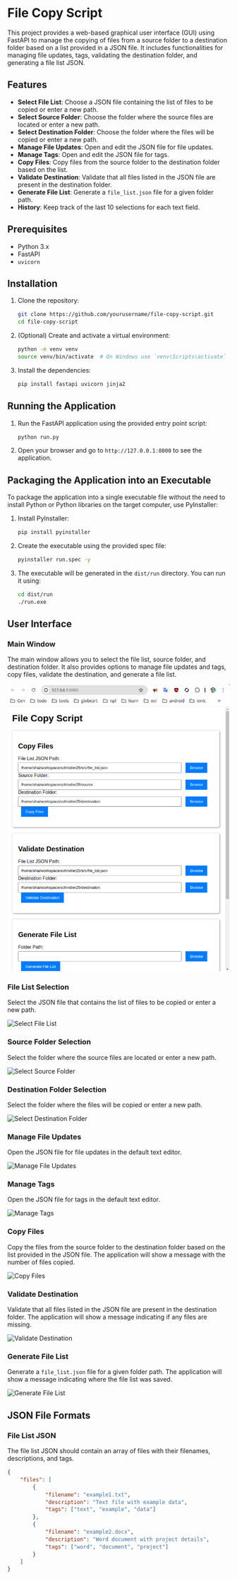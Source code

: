 # File Copy Script

This project provides a web-based graphical user interface (GUI) using FastAPI to manage the copying of files from a source folder to a destination folder based on a list provided in a JSON file. It includes functionalities for managing file updates, tags, validating the destination folder, and generating a file list JSON.

## Features

- **Select File List**: Choose a JSON file containing the list of files to be copied or enter a new path.
- **Select Source Folder**: Choose the folder where the source files are located or enter a new path.
- **Select Destination Folder**: Choose the folder where the files will be copied or enter a new path.
- **Manage File Updates**: Open and edit the JSON file for file updates.
- **Manage Tags**: Open and edit the JSON file for tags.
- **Copy Files**: Copy files from the source folder to the destination folder based on the list.
- **Validate Destination**: Validate that all files listed in the JSON file are present in the destination folder.
- **Generate File List**: Generate a `file_list.json` file for a given folder path.
- **History**: Keep track of the last 10 selections for each text field.

## Prerequisites

- Python 3.x
- FastAPI
- `uvicorn`

## Installation

1. Clone the repository:

    ```bash
    git clone https://github.com/yourusername/file-copy-script.git
    cd file-copy-script
    ```

2. (Optional) Create and activate a virtual environment:

    ```bash
    python -m venv venv
    source venv/bin/activate  # On Windows use `venv\Scripts\activate`
    ```

3. Install the dependencies:

    ```bash
    pip install fastapi uvicorn jinja2
    ```

## Running the Application

1. Run the FastAPI application using the provided entry point script:

    ```bash
    python run.py
    ```

2. Open your browser and go to `http://127.0.0.1:8000` to see the application.

## Packaging the Application into an Executable

To package the application into a single executable file without the need to install Python or Python libraries on the target computer, use PyInstaller:

1. Install PyInstaller:

    ```bash
    pip install pyinstaller
    ```

2. Create the executable using the provided spec file:

    ```bash
    pyinstaller run.spec -y
    ```

3. The executable will be generated in the `dist/run` directory. You can run it using:

    ```bash
    cd dist/run
    ./run.exe
    ```

## User Interface

### Main Window

The main window allows you to select the file list, source folder, and destination folder. It also provides options to manage file updates and tags, copy files, validate the destination, and generate a file list.

![Main Window](images/main_window.png)

### File List Selection

Select the JSON file that contains the list of files to be copied or enter a new path.

![Select File List](images/select_file_list.png)

### Source Folder Selection

Select the folder where the source files are located or enter a new path.

![Select Source Folder](images/select_source_folder.png)

### Destination Folder Selection

Select the folder where the files will be copied or enter a new path.

![Select Destination Folder](images/select_destination_folder.png)

### Manage File Updates

Open the JSON file for file updates in the default text editor.

![Manage File Updates](images/manage_file_updates.png)

### Manage Tags

Open the JSON file for tags in the default text editor.

![Manage Tags](images/manage_tags.png)

### Copy Files

Copy the files from the source folder to the destination folder based on the list provided in the JSON file. The application will show a message with the number of files copied.

![Copy Files](images/copy_files.png)

### Validate Destination

Validate that all files listed in the JSON file are present in the destination folder. The application will show a message indicating if any files are missing.

![Validate Destination](images/validate_destination.png)

### Generate File List

Generate a `file_list.json` file for a given folder path. The application will show a message indicating where the file list was saved.

![Generate File List](images/generate_file_list.png)

## JSON File Formats

### File List JSON

The file list JSON should contain an array of files with their filenames, descriptions, and tags.

```json
{
    "files": [
        {
            "filename": "example1.txt",
            "description": "Text file with example data",
            "tags": ["text", "example", "data"]
        },
        {
            "filename": "example2.docx",
            "description": "Word document with project details",
            "tags": ["word", "document", "project"]
        }
    ]
}
